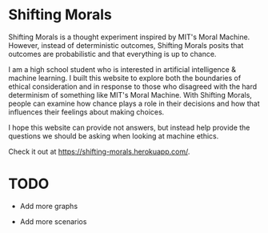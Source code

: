 # Shifting Morals
Shifting Morals is a thought experiment inspired by MIT's Moral Machine. However, instead of deterministic outcomes, Shifting Morals posits that outcomes are probabilistic and that everything is up to chance.

I am a high school student who is interested in artificial intelligence & machine learning. I built this website to explore both the boundaries of ethical consideration and in response to those who disagreed with the hard determinism of something like MIT's Moral Machine. With Shifting Morals, people can examine how chance plays a role in their decisions and how that influences their feelings about making choices.

I hope this website can provide not answers, but instead help provide the questions we should be asking when looking at machine ethics.

Check it out at https://shifting-morals.herokuapp.com/.

# TODO

* Add more graphs

* Add more scenarios
